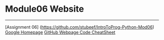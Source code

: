 # Module06 Website
---
[Assignment 06] (https://github.com/stubeef/IntroToProg-Python-Mod06)
[Google Homepage](https://www.google.com "Google's Homepage")
[GitHub Webpage Code CheatSheet](https://github.com/adam-p/markdown-here/wiki/Markdown-Cheatsheet)
